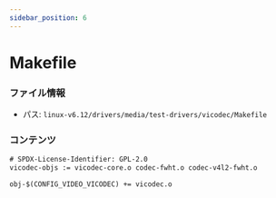 ```yaml
---
sidebar_position: 6
---
```

# Makefile

### ファイル情報

- パス: `linux-v6.12/drivers/media/test-drivers/vicodec/Makefile`

### コンテンツ

```txt
# SPDX-License-Identifier: GPL-2.0
vicodec-objs := vicodec-core.o codec-fwht.o codec-v4l2-fwht.o

obj-$(CONFIG_VIDEO_VICODEC) += vicodec.o

```
